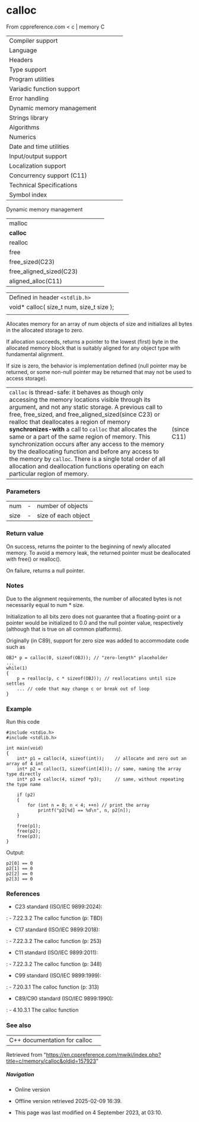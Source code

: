 # calloc

From cppreference.com
< c‎ | memory
 C

|  |  |  |  |  |
| --- | --- | --- | --- | --- |
| Compiler support | | | | |
| Language | | | | |
| Headers | | | | |
| Type support | | | | |
| Program utilities | | | | |
| Variadic function support | | | | |
| Error handling | | | | |
| Dynamic memory management | | | | |
| Strings library | | | | |
| Algorithms | | | | |
| Numerics | | | | |
| Date and time utilities | | | | |
| Input/output support | | | | |
| Localization support | | | | |
| Concurrency support (C11) | | | | |
| Technical Specifications | | | | |
| Symbol index | | | | |

 Dynamic memory management

|  |  |  |  |  |
| --- | --- | --- | --- | --- |
| malloc | | | | |
| ****calloc**** | | | | |
| realloc | | | | |
| free | | | | |
| free_sized(C23) | | | | |
| free_aligned_sized(C23) | | | | |
| aligned_alloc(C11) | | | | |

|  |  |  |
| --- | --- | --- |
| Defined in header `<stdlib.h>` |  |  |
| void\* calloc( size_t num, size_t size ); |  |  |
|  |  |  |

Allocates memory for an array of num objects of size and initializes all bytes in the allocated storage to zero.

If allocation succeeds, returns a pointer to the lowest (first) byte in the allocated memory block that is suitably aligned for any object type with fundamental alignment.

If size is zero, the behavior is implementation defined (null pointer may be returned, or some non-null pointer may be returned that may not be used to access storage).

|  |  |
| --- | --- |
| `calloc` is thread-safe: it behaves as though only accessing the memory locations visible through its argument, and not any static storage.  A previous call to free, free_sized, and free_aligned_sized(since C23) or realloc that deallocates a region of memory **synchronizes-with** a call to `calloc` that allocates the same or a part of the same region of memory. This synchronization occurs after any access to the memory by the deallocating function and before any access to the memory by `calloc`. There is a single total order of all allocation and deallocation functions operating on each particular region of memory. | (since C11) |

### Parameters

|  |  |  |
| --- | --- | --- |
| num | - | number of objects |
| size | - | size of each object |

### Return value

On success, returns the pointer to the beginning of newly allocated memory. To avoid a memory leak, the returned pointer must be deallocated with free() or realloc().

On failure, returns a null pointer.

### Notes

Due to the alignment requirements, the number of allocated bytes is not necessarily equal to num \* size.

Initialization to all bits zero does not guarantee that a floating-point or a pointer would be initialized to 0.0 and the null pointer value, respectively (although that is true on all common platforms).

Originally (in C89), support for zero size was added to accommodate code such as

```
OBJ* p = calloc(0, sizeof(OBJ)); // "zero-length" placeholder
...
while(1)
{
    p = realloc(p, c * sizeof(OBJ)); // reallocations until size settles
    ... // code that may change c or break out of loop
}

```

### Example

Run this code

```
#include <stdio.h>
#include <stdlib.h>
 
int main(void)
{
    int* p1 = calloc(4, sizeof(int));    // allocate and zero out an array of 4 int
    int* p2 = calloc(1, sizeof(int[4])); // same, naming the array type directly
    int* p3 = calloc(4, sizeof *p3);     // same, without repeating the type name
 
    if (p2)
    {
        for (int n = 0; n < 4; ++n) // print the array
            printf("p2[%d] == %d\n", n, p2[n]);
    }
 
    free(p1);
    free(p2);
    free(p3);
}

```

Output:

```
p2[0] == 0
p2[1] == 0
p2[2] == 0
p2[3] == 0

```

### References

- C23 standard (ISO/IEC 9899:2024):

:   - 7.22.3.2 The calloc function (p: TBD)

- C17 standard (ISO/IEC 9899:2018):

:   - 7.22.3.2 The calloc function (p: 253)

- C11 standard (ISO/IEC 9899:2011):

:   - 7.22.3.2 The calloc function (p: 348)

- C99 standard (ISO/IEC 9899:1999):

:   - 7.20.3.1 The calloc function (p: 313)

- C89/C90 standard (ISO/IEC 9899:1990):

:   - 4.10.3.1 The calloc function

### See also

|  |  |
| --- | --- |
| C++ documentation for calloc | |

Retrieved from "<https://en.cppreference.com/mwiki/index.php?title=c/memory/calloc&oldid=157923>"

##### Navigation

- Online version
- Offline version retrieved 2025-02-09 16:39.

- This page was last modified on 4 September 2023, at 03:10.